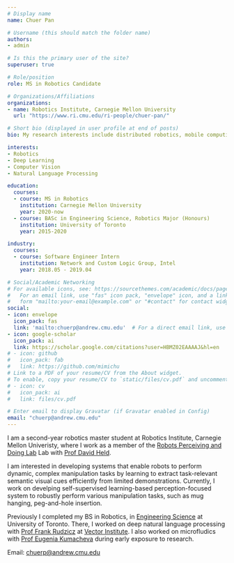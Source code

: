 ```yaml
---
# Display name
name: Chuer Pan

# Username (this should match the folder name)
authors:
- admin

# Is this the primary user of the site?
superuser: true

# Role/position
role: MS in Robotics Candidate

# Organizations/Affiliations
organizations:
- name: Robotics Institute, Carnegie Mellon University
  url: "https://www.ri.cmu.edu/ri-people/chuer-pan/"

# Short bio (displayed in user profile at end of posts)
bio: My research interests include distributed robotics, mobile computing and programmable matter.

interests:
- Robotics
- Deep Learning
- Computer Vision
- Natural Language Processing

education:
  courses:
  - course: MS in Robotics  
    institution: Carnegie Mellon University
    year: 2020-now
  - course: BASc in Engineering Science, Robotics Major (Honours)
    institution: University of Toronto
    year: 2015-2020

industry:
  courses:
  - course: Software Engineer Intern
    institution: Network and Custom Logic Group, Intel
    year: 2018.05 - 2019.04

# Social/Academic Networking
# For available icons, see: https://sourcethemes.com/academic/docs/page-builder/#icons
#   For an email link, use "fas" icon pack, "envelope" icon, and a link in the
#   form "mailto:your-email@example.com" or "#contact" for contact widget.
social:
- icon: envelope
  icon_pack: fas
  link: 'mailto:chuerp@andrew.cmu.edu'  # For a direct email link, use "mailto:test@example.org".
- icon: google-scholar
  icon_pack: ai
  link: https://scholar.google.com/citations?user=HBMZ02EAAAAJ&hl=en
# - icon: github
#   icon_pack: fab
#   link: https://github.com/mimichu
# Link to a PDF of your resume/CV from the About widget.
# To enable, copy your resume/CV to `static/files/cv.pdf` and uncomment the lines below.
# - icon: cv
#   icon_pack: ai
#   link: files/cv.pdf

# Enter email to display Gravatar (if Gravatar enabled in Config)
email: "chuerp@andrew.cmu.edu"
---
```


I am a second-year robotics master student at Robotics Institute, Carnegie Mellon Univeristy, where I work as a member of the [Robots Perceiving and Doing Lab](https://r-pad.github.io/) Lab with [Prof David Held](https://davheld.github.io/).

I am interested in developing systems that enable robots to perform dynamic, complex manipulation tasks by learning to extract task-relevant semantic visual cues efficiently from limited demonstrations. 
Currently, I work on develping self-supervised learning-based perception-focused system to robustly perform various manipulation tasks, such as mug hanging, peg-and-hole insertion.

Previously I completed my BS in Robotics, in [Engineering Science](https://engsci.utoronto.ca/program/what-is-engsci/) at University of Toronto. There, I worked on deep natural language processing with [Prof Frank Rudzicz](http://www.cs.toronto.edu/~frank/) at [Vector Institute](https://vectorinstitute.ai/). I also worked on microfludics with [Prof Eugenia Kumacheva](https://sites.chem.utoronto.ca/chemistry/staff/EK/about.html) during early exposure to research.

Email: 	chuerp@andrew.cmu.edu
<!-- I also intered as a software engineer at the FPGA division (now Network and Custom Logic Group) at Intel for a year as part of the Professional Experience Year program during my undergrad. -->
